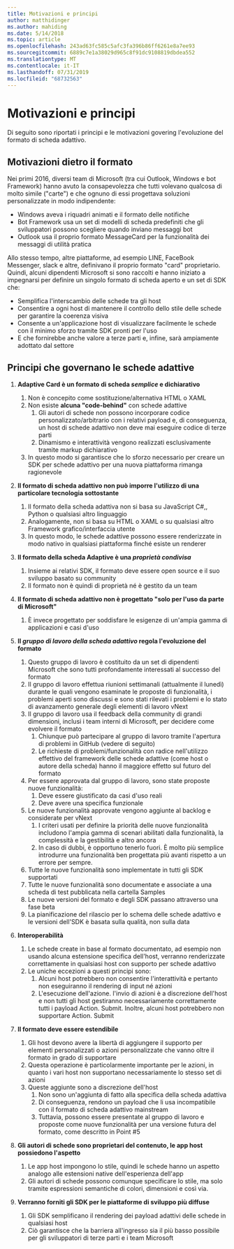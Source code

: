 ```yaml
---
title: Motivazioni e principi
author: matthidinger
ms.author: mahiding
ms.date: 5/14/2018
ms.topic: article
ms.openlocfilehash: 243ad63fc585c5afc3fa396b86ff6261e8a7ee93
ms.sourcegitcommit: 6889c7e1a38029d965c8f91dc9108819dbdea552
ms.translationtype: MT
ms.contentlocale: it-IT
ms.lasthandoff: 07/31/2019
ms.locfileid: "68732563"
---
```

# <a name="motivations-and-principles"></a>Motivazioni e principi

Di seguito sono riportati i principi e le motivazioni govering l'evoluzione del formato di scheda adattivo.

## <a name="motivations-behind-the-format"></a>Motivazioni dietro il formato

Nei primi 2016, diversi team di Microsoft (tra cui Outlook, Windows e bot Framework) hanno avuto la consapevolezza che tutti volevano qualcosa di molto simile ("carte") e che ognuno di essi progettava soluzioni personalizzate in modo indipendente:

- Windows aveva i riquadri animati e il formato delle notifiche
-  Bot Framework usa un set di modelli di scheda predefiniti che gli sviluppatori possono scegliere quando inviano messaggi bot
- Outlook usa il proprio formato MessageCard per la funzionalità dei messaggi di utilità pratica

Allo stesso tempo, altre piattaforme, ad esempio LINE, FaceBook Messenger, slack e altre, definivano il proprio formato "card" proprietario. Quindi, alcuni dipendenti Microsoft si sono raccolti e hanno iniziato a impegnarsi per definire un singolo formato di scheda aperto e un set di SDK che:

- Semplifica l'interscambio delle schede tra gli host
- Consentire a ogni host di mantenere il controllo dello stile delle schede per garantire la coerenza visiva
- Consente a un'applicazione host di visualizzare facilmente le schede con il minimo sforzo tramite SDK pronti per l'uso
- E che fornirebbe anche valore a terze parti e, infine, sarà ampiamente adottato dal settore

## <a name="principles-governing-adaptive-cards"></a>Principi che governano le schede adattive

1.  **Adaptive Card è un formato di scheda _semplice_ e dichiarativo**

    1.  Non è concepito come sostituzione/alternativa HTML o XAML
    2.  Non esiste **alcuna "code-behind"** con schede adattive
        1. Gli autori di schede non possono incorporare codice personalizzato/arbitrario con i relativi payload e, di conseguenza, un host di schede adattivo non deve mai eseguire codice di terze parti
        2. Dinamismo e interattività vengono realizzati esclusivamente tramite markup dichiarativo
    3.  In questo modo si garantisce che lo sforzo necessario per creare un SDK per schede adattivo per una nuova piattaforma rimanga ragionevole

2.  **Il formato di scheda adattivo non può imporre l'utilizzo di una particolare tecnologia sottostante**

    1.  Il formato della scheda adattiva non si basa su JavaScript C#,, Python o qualsiasi altro linguaggio
    2.  Analogamente, non si basa su HTML o XAML o su qualsiasi altro Framework grafico/interfaccia utente
    3.  In questo modo, le schede adattive possono essere renderizzate in modo nativo in qualsiasi piattaforma finché esiste un renderer

3.  **Il formato della scheda Adaptive è una _proprietà condivisa_**

    1.  Insieme ai relativi SDK, il formato deve essere open source e il suo sviluppo basato su community
    2.  Il formato non è quindi di proprietà né è gestito da un team

4.  **Il formato di scheda adattivo non è progettato "solo per l'uso da parte di Microsoft"**

    1.  È invece progettato per soddisfare le esigenze di un'ampia gamma di applicazioni e casi d'uso

5.  **Il _gruppo di lavoro della scheda adattivo_ regola l'evoluzione del formato**

    1.  Questo gruppo di lavoro è costituito da un set di dipendenti Microsoft che sono tutti profondamente interessati al successo del formato
    2.  Il gruppo di lavoro effettua riunioni settimanali (attualmente il lunedì) durante le quali vengono esaminate le proposte di funzionalità, i problemi aperti sono discussi e sono stati rilevati i problemi e lo stato di avanzamento generale degli elementi di lavoro vNext
    3.  Il gruppo di lavoro usa il feedback della community di grandi dimensioni, inclusi i team interni di Microsoft, per decidere come evolvere il formato
        1. Chiunque può partecipare al gruppo di lavoro tramite l'apertura di problemi in GitHub (vedere di seguito)
        2. Le richieste di problemi/funzionalità con radice nell'utilizzo effettivo del framework delle schede adattive (come host o autore della scheda) hanno il maggiore effetto sul futuro del formato
    4.  Per essere approvata dal gruppo di lavoro, sono state proposte nuove funzionalità:
        1. Deve essere giustificato da casi d'uso reali
        2. Deve avere una specifica funzionale
    5.  Le nuove funzionalità approvate vengono aggiunte al backlog e considerate per vNext
        1. I criteri usati per definire la priorità delle nuove funzionalità includono l'ampia gamma di scenari abilitati dalla funzionalità, la complessità e la gestibilità e altro ancora
        2. In caso di dubbi, è opportuno tenerlo fuori. È molto più semplice introdurre una funzionalità ben progettata più avanti rispetto a un errore per sempre.
    6.  Tutte le nuove funzionalità sono implementate in tutti gli SDK supportati
    7.  Tutte le nuove funzionalità sono documentate e associate a una scheda di test pubblicata nella cartella Samples
    8.  Le nuove versioni del formato e degli SDK passano attraverso una fase beta
    9.  La pianificazione del rilascio per lo schema delle schede adattivo e le versioni dell'SDK è basata sulla qualità, non sulla data

6.  **Interoperabilità**
    1.  Le schede create in base al formato documentato, ad esempio non usando alcuna estensione specifica dell'host, verranno renderizzate correttamente in qualsiasi host con supporto per schede adattivo
    2.  Le uniche eccezioni a questi principi sono:
        1.  Alcuni host potrebbero non consentire l'interattività e pertanto non eseguiranno il rendering di input né azioni
        2.  L'esecuzione dell'azione. l'invio di azioni è a discrezione dell'host e non tutti gli host gestiranno necessariamente correttamente tutti i payload Action. Submit. Inoltre, alcuni host potrebbero non supportare Action. Submit

7.  **Il formato deve essere estendibile**

    1.  Gli host devono avere la libertà di aggiungere il supporto per elementi personalizzati o azioni personalizzate che vanno oltre il formato in grado di supportare
    2.  Questa operazione è particolarmente importante per le azioni, in quanto i vari host non supportano necessariamente lo stesso set di azioni
    3.  Queste aggiunte sono a discrezione dell'host
        1. Non sono un'aggiunta di fatto alla specifica della scheda adattiva
        2. Di conseguenza, rendono un payload che li usa incompatibile con il formato di scheda adattivo mainstream
        3. Tuttavia, possono essere presentate al gruppo di lavoro e proposte come nuove funzionalità per una versione futura del formato, come descritto in Point #5

8.  **Gli autori di schede sono proprietari del contenuto, le app host possiedono l'aspetto**

    1.  Le app host impongono lo stile, quindi le schede hanno un aspetto analogo alle estensioni native dell'esperienza dell'app
    2.  Gli autori di schede possono comunque specificare lo stile, ma solo tramite espressioni semantiche di colori, dimensioni e così via.

9.  **Verranno forniti gli SDK per le piattaforme di sviluppo più diffuse**

    1.  Gli SDK semplificano il rendering dei payload adattivi delle schede in qualsiasi host
    2.  Ciò garantisce che la barriera all'ingresso sia il più basso possibile per gli sviluppatori di terze parti e i team Microsoft

